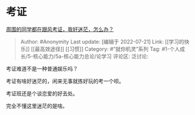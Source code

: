 # 考证
[周围的同学都在跟风考证，我好迷茫，怎么办？](https://www.zhihu.com/question/544400566/answer/2585366358)

> Author: #Anonymity
> Last update: [编辑于 2022-07-21]
> Link: [[学习的快乐]] [[最高效途径]] [[习惯]]
> Category: #“就你机灵”系列
> Tag:  #1-个人成长/5-核心能力/5a-核心能力总论/论学习
> 评论区:
> 泛讨论:

考证难道不是一种普通娱乐吗？

考证有啥好迷茫的，闲来无事就拣好玩的考一个呗。

考证班还是个谈恋爱的好去处。

完全不懂这里迷茫的是啥。
